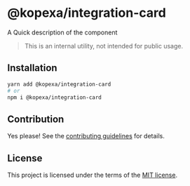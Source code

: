 # @kopexa/integration-card

A Quick description of the component

> This is an internal utility, not intended for public usage.

## Installation

```sh
yarn add @kopexa/integration-card
# or
npm i @kopexa/integration-card
```

## Contribution

Yes please! See the
[contributing guidelines](https://github.com/kopexa-grc/sight/blob/master/CONTRIBUTING.md)
for details.

## License

This project is licensed under the terms of the
[MIT license](https://github.com/kopexa-grc/sight/blob/master/LICENSE).